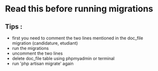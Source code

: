 # Read this before running migrations 

## Tips :

- first you need to comment the two lines mentioned in the doc_file migration (candidature, etudiant)
- run the migrations 
- uncomment the two lines 
- delete doc_file table using phpmyadmin or terminal 
- run 'php artisan migrate' again 
